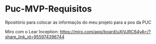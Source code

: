 # Puc-MVP-Requisitos

Rpositório para colocar as informaçõs do meu projeto para a pos da PUC

Miro com o Lear Inception: https://miro.com/app/board/uXjVJRC64yA=/?share_link_id=955974396744

